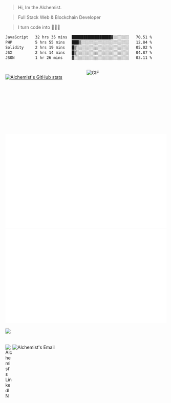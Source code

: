 > Hi, Im the Alchemist.

> Full Stack Web & Blockchain Developer

> I turn code into 💎💎💎

<!--START_SECTION:waka-->
```text
JavaScript   32 hrs 35 mins  █████████████████▓░░░░░░░   70.51 % 
PHP          5 hrs 55 mins   ███▒░░░░░░░░░░░░░░░░░░░░░   12.84 % 
Solidity     2 hrs 19 mins   █▒░░░░░░░░░░░░░░░░░░░░░░░   05.02 % 
JSX          2 hrs 14 mins   █▒░░░░░░░░░░░░░░░░░░░░░░░   04.87 % 
JSON         1 hr 26 mins    ▓░░░░░░░░░░░░░░░░░░░░░░░░   03.11 % 
```
<!--END_SECTION:waka-->


<br />

<img align="right" alt="GIF" src="https://user-images.githubusercontent.com/5355808/139111924-210cc6fa-9fb1-4dac-929d-6324a5836a92.gif" width="250" height="200" />

[![Alchemist's GitHub stats](https://github-readme-stats.vercel.app/api?username=DrMaxis&show_icons=true&theme=outrun&count_private=true)](#)

![](https://raw.githubusercontent.com/DrMaxis/github-stats-transparent/output/generated/overview.svg)
![](https://raw.githubusercontent.com/DrMaxis/github-stats-transparent/output/generated/languages.svg)

 
<a href="https://count.getloli.com/"><img src="https://count.getloli.com/get/@alchemist?theme=rule34"></a>

<br>

<a href="https://linkedin.com/in/nathan-antwi-0a89ba107/">
  <img align="left" alt="Alchemist's LinkedIN" width="22px" src="https://raw.githubusercontent.com/peterthehan/peterthehan/master/assets/linkedin.svg" />
</a>

<a href="mailto:nathankantwi@gmail.com">
  <img align="left" alt="Alchemist's Email" src="https://img.shields.io/badge/Email-nathankantwi%40gmail.com-blue" />
</a>

